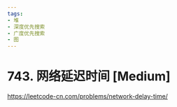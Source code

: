 ```yaml
---
tags:
- 堆
- 深度优先搜索
- 广度优先搜索
- 图
---
```


# 743. 网络延迟时间 [Medium]

<https://leetcode-cn.com/problems/network-delay-time/>
